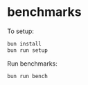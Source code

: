 # benchmarks

To setup:

```bash
bun install
bun run setup
```

Run benchmarks:

```bash
bun run bench
```
